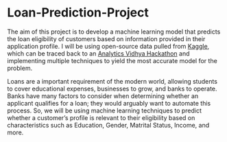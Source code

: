 # Loan-Prediction-Project


The aim of this project is to develop a machine learning model that predicts the loan eligibility of customers based on information provided in their application profile. I will be using open-source data pulled from [Kaggle](https://www.kaggle.com/datasets/altruistdelhite04/loan-prediction-problem-dataset 
), which can be traced back to an [Analytics Vidhya Hackathon]( https://datahack.analyticsvidhya.com/contest/practice-problem-loan-prediction-iii/#ProblemStatement) and implementing multiple techniques to yield the most accurate model for the problem. 

Loans are a important requirement of the modern world, allowing students to cover educational expenses, businesses to grow, and banks to operate. Banks have many factors to consider when determining whether an applicant qualifies for a loan; they would arguably want to automate this process. So, we will be using machine learning techniques to predict whether a customer’s profile is relevant to their eligibility based on characteristics such as Education, Gender, Matrital Status, Income, and more. 

